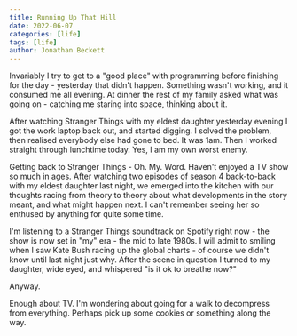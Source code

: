 ```yaml
---
title: Running Up That Hill
date: 2022-06-07
categories: [life]
tags: [life]
author: Jonathan Beckett
---
```


Invariably I try to get to a "good place" with programming before finishing for the day - yesterday that didn't happen. Something wasn't working, and it consumed me all evening. At dinner the rest of my family asked what was going on - catching me staring into space, thinking about it.

After watching Stranger Things with my eldest daughter yesterday evening I got the work laptop back out, and started digging. I solved the problem, then realised everybody else had gone to bed. It was 1am. Then I worked straight through lunchtime today. Yes, I am my own worst enemy.

Getting back to Stranger Things - Oh. My. Word. Haven't enjoyed a TV show so much in ages. After watching two episodes of season 4 back-to-back with my eldest daughter last night, we emerged into the kitchen with our thoughts racing from theory to theory about what developments in the story meant, and what might happen next. I can't remember seeing her so enthused by anything for quite some time.

I'm listening to a Stranger Things soundtrack on Spotify right now - the show is now set in "my" era - the mid to late 1980s. I will admit to smiling when I saw Kate Bush racing up the global charts - of course we didn't know until last night just why. After the scene in question I turned to my daughter, wide eyed, and whispered "is it ok to breathe now?"

Anyway.

Enough about TV. I'm wondering about going for a walk to decompress from everything. Perhaps pick up some cookies or something along the way.